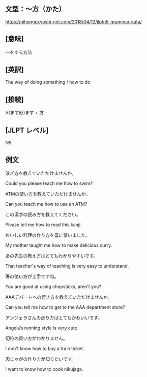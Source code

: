 ## 文型：〜方（かた）

<https://nihongokyoshi-net.com/2018/04/12/jlptn5-grammar-kata/>

## [意味]

〜をする方法

## [英訳]

The way of doing something / how to do

## [接続]

V(ます形)ます + 方

## [JLPT レベル]

N5
## 例文

泳ぎ方を教えていただけませんか。

Could you please teach me how to swim?

ATMの使い方を教えていただけませんか。

Can you teach me how to use an ATM?

この漢字の読み方を教えてください。

Please tell me how to read this kanji.

おいしい料理の作り方を母に習いました。

My mother taught me how to make delicious curry.

あの先生の教え方はとてもわかりやすいです。

That teacher's way of teaching is very easy to understand.

箸の使い方が上手ですね。

You are good at using chopsticks, aren't you?

AAAデパートへの行き方を教えていただけませんか。

Can you tell me how to get to the AAA department store?

アンジェラさんの走り方はとてもかわいいです。

Angela’s running style is very cute.

切符の買い方がわかりません。

I don't know how to buy a train ticket.

肉じゃがの作り方が知りたいです。

I want to know how to cook nikujaga.

